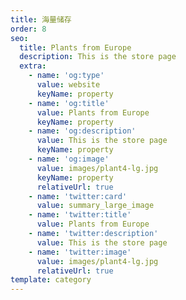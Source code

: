 ```yaml
---
title: 海量储存
order: 8
seo:
  title: Plants from Europe
  description: This is the store page
  extra:
    - name: 'og:type'
      value: website
      keyName: property
    - name: 'og:title'
      value: Plants from Europe
      keyName: property
    - name: 'og:description'
      value: This is the store page
      keyName: property
    - name: 'og:image'
      value: images/plant4-lg.jpg
      keyName: property
      relativeUrl: true
    - name: 'twitter:card'
      value: summary_large_image
    - name: 'twitter:title'
      value: Plants from Europe
    - name: 'twitter:description'
      value: This is the store page
    - name: 'twitter:image'
      value: images/plant4-lg.jpg
      relativeUrl: true
template: category
---
```

